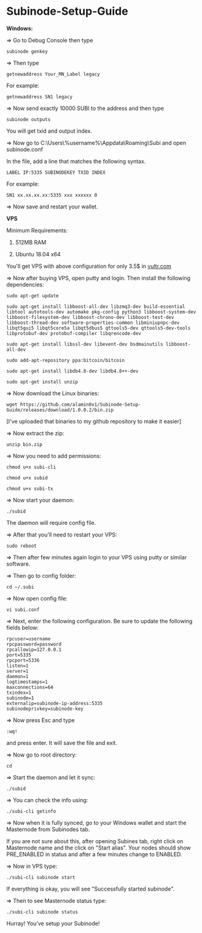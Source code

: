# Subinode-Setup-Guide
**Windows:**

=> Go to Debug Console then type

```subinode genkey```

=> Then type

```getnewaddress Your_MN_Label legacy```

For example:

```getnewaddress SN1 legacy```

=> Now send exactly 10000 SUBI to the address and then type

```subinode outputs```

You will get txid and output index.

=> Now go to C:\Users\\%username%\Appdata\Roaming\Subi and open subinode.conf

In the file, add a line that matches the following syntax.

```LABEL IP:5335 SUBINODEKEY TXID INDEX```

For example:

```SN1 xx.xx.xx.xx:5335 xxx xxxxxx 0```

=> Now save and restart your wallet.


**VPS**

Minimum Requirements:

1. 512MB RAM

2. Ubuntu 18.04 x64

You'll get VPS with above configuration for only 3.5$ in <a href="https://www.vultr.com/?ref=7318863">vultr.com</a>

=> Now after buying VPS, open putty and login. Then install the following dependencies:

```sudo apt-get update```

```sudo apt-get install libboost-all-dev libzmq3-dev build-essential libtool autotools-dev automake pkg-config python3 libboost-system-dev libboost-filesystem-dev libboost-chrono-dev libboost-test-dev libboost-thread-dev software-properties-common libminiupnpc-dev libqt5gui5 libqt5core5a libqt5dbus5 qttools5-dev qttools5-dev-tools libprotobuf-dev protobuf-compiler libqrencode-dev```

```sudo apt-get install libssl-dev libevent-dev bsdmainutils libboost-all-dev```

```sudo add-apt-repository ppa:bitcoin/bitcoin```

```sudo apt-get install libdb4.8-dev libdb4.8++-dev```

```sudo apt-get install unzip```

=> Now download the Linux binaries:

```wget https://github.com/alamin0x1/Subinode-Setup-Guide/releases/download/1.0.0.2/bin.zip```

[I've uploaded that binaries to my github repository to make it easier]

=> Now extract the zip:

```unzip bin.zip```

=> Now you need to add permissions:

```chmod u+x subi-cli```

```chmod u+x subid```

```chmod u+x subi-tx```

=> Now start your daemon:

```./subid```

The daemon will require config file.

=> After that you'll need to restart your VPS:

```sudo reboot```

=> Then after few minutes again login to your VPS using putty or similar software.

=> Then go to config folder:

```cd ~/.subi```

=> Now open config file:

```vi subi.conf```

=> Next, enter the following configuration. Be sure to update the following fields below:

```
rpcuser=username
rpcpassword=password
rpcallowip=127.0.0.1
port=5335
rpcport=5336
listen=1
server=1
daemon=1
logtimestamps=1
maxconnections=64
txindex=1
subinode=1
externalip=subinode-ip-address:5335
subinodeprivkey=subinode-key
```

=> Now press Esc and type

```:wq!```

and press enter. It will save the file and exit.

=> Now go to root directory:

```cd```

=> Start the daemon and let it sync:

```./subid```

=> You can check the info using:

```./subi-cli getinfo```

=> Now when it is fully synced, go to your Windows wallet and start the Masternode from Subinodes tab.

If you are not sure about this, after opening Subines tab, right click on Masternode name and the click on "Start alias". Your nodes should show PRE_ENABLED in status and after a few minutes change to ENABLED.

=> Now in VPS type:

```./subi-cli subinode start```

If everything is okay, you will see "Successfully started subinode".

=> Then to see Masternode status type:

```./subi-cli subinode status```

Hurray! You've setup your Subinode!
